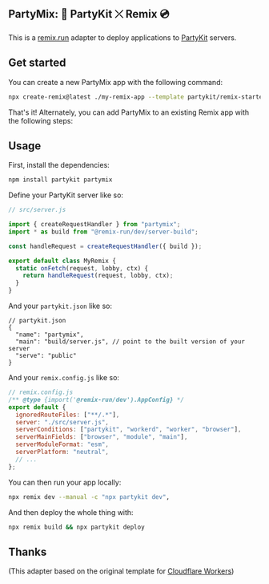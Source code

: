## PartyMix: 🎈 PartyKit ⤫ Remix 💿

This is a [remix.run](https://remix.run) adapter to deploy applications to [PartyKit](https://partykit.io) servers.

## Get started

You can create a new PartyMix app with the following command:

```bash
npx create-remix@latest ./my-remix-app --template partykit/remix-starter
```

That's it! Alternately, you can add PartyMix to an existing Remix app with the following steps:

## Usage

First, install the dependencies:

```bash
npm install partykit partymix
```

Define your PartyKit server like so:

```js
// src/server.js

import { createRequestHandler } from "partymix";
import * as build from "@remix-run/dev/server-build";

const handleRequest = createRequestHandler({ build });

export default class MyRemix {
  static onFetch(request, lobby, ctx) {
    return handleRequest(request, lobby, ctx);
  }
}
```

And your `partykit.json` like so:

```jsonc
// partykit.json
{
  "name": "partymix",
  "main": "build/server.js", // point to the built version of your server
  "serve": "public"
}
```

And your `remix.config.js` like so:

```js
// remix.config.js
/** @type {import('@remix-run/dev').AppConfig} */
export default {
  ignoredRouteFiles: ["**/.*"],
  server: "./src/server.js",
  serverConditions: ["partykit", "workerd", "worker", "browser"],
  serverMainFields: ["browser", "module", "main"],
  serverModuleFormat: "esm",
  serverPlatform: "neutral",
  // ...
};
```

You can then run your app locally:

```bash
npx remix dev --manual -c "npx partykit dev",
```

And then deploy the whole thing with:

```bash
npx remix build && npx partykit deploy
```

## Thanks

(This adapter based on the original template for [Cloudflare Workers](https://github.com/remix-run/remix/tree/main/packages/remix-cloudflare-workers))
